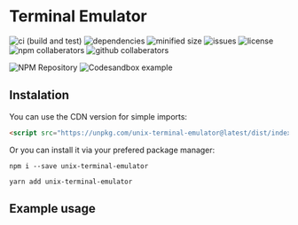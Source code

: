 # Terminal Emulator
![ci (build and test)](https://img.shields.io/github/workflow/status/LucEnden/unix-terminal-emulator/ci?label=ci%20%28build%20and%20test%29&style=flat-square)
![dependencies](https://img.shields.io/librariesio/release/npm/unix-terminal-emulator?style=flat-square)
![minified size](https://img.shields.io/bundlephobia/min/unix-terminal-emulator?style=flat-square)
![issues](https://img.shields.io/github/issues/LucEnden/unix-terminal-emulator?style=flat-square)
![license](https://img.shields.io/github/license/LucEnden/unix-terminal-emulator?style=flat-square)
![npm collaberators](https://img.shields.io/npm/collaborators/unix-terminal-emulator?style=flat-square)
![github collaberators](https://img.shields.io/github/contributors/LucEnden/unix-terminal-emulator?style=flat-square)

![NPM Repository](https://www.npmjs.com/package/unix-terminal-emulator)
![Codesandbox example](https://codesandbox.io/s/unix-terminal-emulator-example-5n9ylu)

## Instalation

You can use the CDN version for simple imports:
```html
<script src="https://unpkg.com/unix-terminal-emulator@latest/dist/index.js"></script>
```

Or you can install it via your prefered package manager:
```shell
npm i --save unix-terminal-emulator

yarn add unix-terminal-emulator
```

## Example usage

```javascript

```